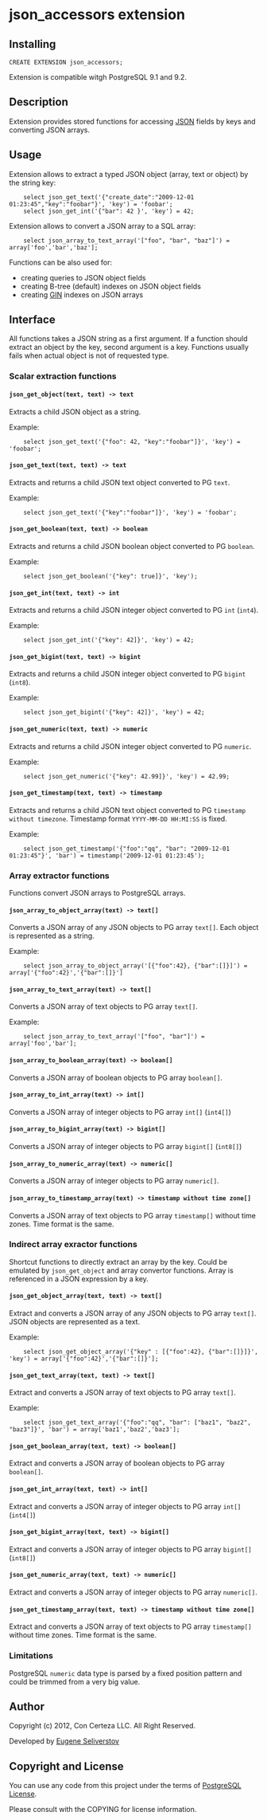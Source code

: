 json_accessors extension
========================

Installing
----------

    CREATE EXTENSION json_accessors;

Extension is compatible witgh PostgreSQL 9.1 and 9.2.

Description
-----------

Extension provides stored functions for accessing [JSON](http://www.json.org/) fields by keys and converting JSON arrays.

Usage
-----

Extension allows to extract a typed JSON object (array, text or object) by the string key:

        select json_get_text('{"create_date":"2009-12-01 01:23:45","key":"foobar"}', 'key') = 'foobar';
        select json_get_int('{"bar": 42 }', 'key') = 42;

Extension allows to convert a JSON array to a SQL array:

        select json_array_to_text_array('["foo", "bar", "baz"]') = array['foo','bar','baz'];

Functions can be also used for:

 - creating queries to JSON object fields
 - creating B-tree (default) indexes on JSON object fields 
 - creating [GIN](http://www.postgresql.org/docs/9.1/static/gin.html) indexes on JSON arrays

Interface
---------

All functions takes a JSON string as a first argument.
If a function should extract an object by the key, second
argument is a key.
Functions usually fails when actual object is not of requested type.

### Scalar extraction functions ###

#### ``json_get_object(text, text) -> text``

Extracts a child JSON object as a string.

Example:

        select json_get_text('{"foo": 42, "key":"foobar"]}', 'key') = 'foobar';

#### `json_get_text(text, text) -> text`

Extracts and returns a child JSON text object converted to PG `text`. 

Example:

        select json_get_text('{"key":"foobar"]}', 'key') = 'foobar';

#### `json_get_boolean(text, text) -> boolean`

Extracts and returns a child JSON boolean object converted to PG `boolean`.

Example:

        select json_get_boolean('{"key": true]}', 'key');

#### `json_get_int(text, text) -> int`

Extracts and returns a child JSON integer object converted to PG `int` (`int4`). 

Example:

        select json_get_int('{"key": 42]}', 'key') = 42;

#### `json_get_bigint(text, text) -> bigint`

Extracts and returns a child JSON integer object converted to PG `bigint` (`int8`). 

Example:

        select json_get_bigint('{"key": 42]}', 'key') = 42;

#### `json_get_numeric(text, text) -> numeric`

Extracts and returns a child JSON integer object converted to PG `numeric`. 

Example:

        select json_get_numeric('{"key": 42.99]}', 'key') = 42.99;

#### `json_get_timestamp(text, text) -> timestamp`

Extracts and returns a child JSON text object converted to PG `timestamp without timezone`. 
Timestamp format `YYYY-MM-DD HH:MI:SS` is fixed.

Example:

        select json_get_timestamp('{"foo":"qq", "bar": "2009-12-01 01:23:45"}', 'bar') = timestamp('2009-12-01 01:23:45');



### Array extractor functions ###

Functions convert JSON arrays to PostgreSQL arrays.

#### `json_array_to_object_array(text) -> text[]`

Converts a JSON array of any JSON objects to PG array `text[]`. Each object is represented as a string.

Example:

        select json_array_to_object_array('[{"foo":42}, {"bar":[]}]') = array['{"foo":42}','{"bar":[]}']


#### `json_array_to_text_array(text) -> text[]`

Converts a JSON array of text objects to PG array `text[]`. 

Example:

        select json_array_to_text_array('["foo", "bar"]') = array['foo','bar'];

#### `json_array_to_boolean_array(text) -> boolean[]`

Converts a JSON array of boolean objects to PG array `boolean[]`. 

#### `json_array_to_int_array(text) -> int[]`

Converts a JSON array of integer objects to PG array `int[]` (`int4[]`)

#### `json_array_to_bigint_array(text) -> bigint[]`

Converts a JSON array of integer objects to PG array `bigint[]` (`int8[]`) 

#### `json_array_to_numeric_array(text) -> numeric[]`

Converts a JSON array of integer objects to PG array `numeric[]`. 

#### `json_array_to_timestamp_array(text) -> timestamp without time zone[]`

Converts a JSON array of text objects to PG array `timestamp[]` without time zones.
Time format is the same.


### Indirect array exractor functions ###

Shortcut functions to directly extract an array by the key.
Could be emulated by `json_get_object` and array convertor functions.
Array is referenced in a JSON expression by a key.

#### `json_get_object_array(text, text) -> text[]`

Extract and converts a JSON array of any JSON objects to PG array `text[]`. JSON objects are represented as a text.

Example:

        select json_get_object_array('{"key" : [{"foo":42}, {"bar":[]}]}', 'key') = array['{"foo":42}','{"bar":[]}'];

#### `json_get_text_array(text, text) -> text[]`

Extract and converts a JSON array of text objects to PG array `text[]`. 

Example:

        select json_get_text_array('{"foo":"qq", "bar": ["baz1", "baz2", "baz3"]}', 'bar') = array['baz1','baz2','baz3'];

#### `json_get_boolean_array(text, text) -> boolean[]`

Extract and converts a JSON array of boolean objects to PG array `boolean[]`. 

#### `json_get_int_array(text, text) -> int[]`

Extract and converts a JSON array of integer objects to PG array `int[]` (`int4[]`)

#### `json_get_bigint_array(text, text) -> bigint[]`

Extract and converts a JSON array of integer objects to PG array `bigint[]` (`int8[]`) 

#### `json_get_numeric_array(text, text) -> numeric[]`

Extract and converts a JSON array of integer objects to PG array `numeric[]`. 

#### `json_get_timestamp_array(text, text) -> timestamp without time zone[]`

Extract and converts a JSON array of text objects to PG array `timestamp[]` without time zones.
Time format is the same.

### Limitations ###

PostgreSQL `numeric` data type is parsed by a fixed position pattern and could be trimmed from a very big value.

Author
------

Copyright (c) 2012, Con Certeza LLC. All Right Reserved.

Developed by [Eugene Seliverstov](theirix@concerteza.ru)

Copyright and License
---------------------

You can use any code from this project under the terms of [PostgreSQL License](http://www.postgresql.org/about/licence/).

Please consult with the COPYING for license information.
